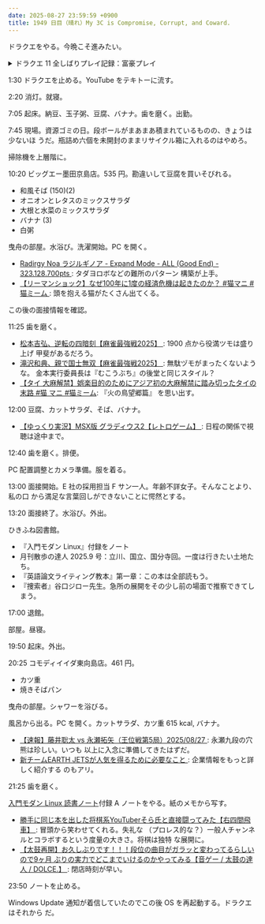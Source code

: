 ```yaml
---
date: 2025-08-27 23:59:59 +0900
title: 1949 日目（晴れ）My 3C is Compromise, Corrupt, and Coward.
---
```


ドラクエをやる。今晩こそ進みたい。

<details><summary>ドラクエ 11 全しばりプレイ記録：富豪プレイ</summary>
<p>冒険の書の世界の追憶の神殿第二層。一時間ほど試行錯誤してわかったことがいくつか増える。
まず、きせきのしずくをボス戦中に使える期待をしてはいけない。呪いや眠りで休止状態の仲間をゾーンに入れることが出来ないことがわかった。
このボス戦は聖竜の守りから開始するが、しずくはボス戦中に使えないと思うほうがいい。
しかも敵側からいてつくはどう発動もあり得る。ゾーンか守りか、強制剥奪だ。</p>

<p>結局、無敵時にきせきのきのみを、MP 回復薬も併用してマダンテ、マダンテ、クロスマダンテで敵全体の HP をあらかた削る。
敵一体を倒したら主人公を引っ込めて、残りは間もなく普通の攻撃を続けていれば倒れるという流れになった。
こんな下品な攻略はしたくないものだ。</p>

<p>次のボス戦は相手が二頭しかいないようだが、マヒがあるのでネドラ戦の倍苦しいと見積もっておくか。攻略は次回。</p>
</details>

1:30 ドラクエを止める。YouTube をテキトーに流す。

2:20 消灯。就寝。

7:05 起床。納豆、玉子粥、豆腐、バナナ。歯を磨く。出勤。

7:45 現場。資源ゴミの日。段ボールがまあまあ積まれているものの、きょうは少ないほ
うだ。瓶詰め六個を未開封のままリサイクル箱に入れるのはやめろ。

掃除機を上層階に。

10:20 ビッグエー墨田京島店。535 円。勘違いして豆腐を買いそびれる。

* 和風そば (150)(2)
* オニオンとレタスのミックスサラダ
* 大根と水菜のミックスサラダ
* バナナ (3)
* 白粥

曳舟の部屋。水浴び。洗濯開始。PC を開く。

* [Radirgy Noa ラジルギノア - Expand Mode - ALL (Good End) - 323.128.700pts
  ](https://www.youtube.com/watch?v=nb0K72e-r3Y): タダヨロボなどの難所のパターン
  構築が上手。
* [【リーマンショック】なぜ100年に1度の経済危機は起きたのか？ #猫マニ #猫ミーム
  ](https://www.youtube.com/watch?v=GkqzF-CWngw): 頭を抱える猫がたくさん出てくる。

この後の面接情報を確認。

11:25 歯を磨く。

* [松本吉弘、逆転の四暗刻【麻雀最強戦2025】
  ](https://www.youtube.com/watch?v=_YjiW_wewyc): 1900 点から役満ツモは盛り上げ
  甲斐があるだろう。
* [滝沢和典、親で国士無双【麻雀最強戦2025】
  ](https://www.youtube.com/watch?v=uk4BS1kkhLU): 無駄ヅモがまったくないような。
  金本実行委員長は『むこうぶち』の後堂と同じスタイル？
* [【タイ 大麻解禁】娯楽目的のためにアジア初の大麻解禁に踏み切ったタイの末路 #猫
  マニ #猫ミーム](https://www.youtube.com/watch?v=FX2q3Rrv8zc): 『火の鳥望郷篇』
  を思い出す。

12:00 豆腐、カットサラダ、そば、バナナ。

* [【ゆっくり実況】MSX版 グラディウス2【レトロゲーム】
  ](https://www.youtube.com/watch?v=Qfl006KRiaY): 日程の関係で視聴は途中まで。

12:40 歯を磨く。排便。

PC 配置調整とカメラ準備。服を着る。

13:00 面接開始。E 社の採用担当 F サン一人。年齢不詳女子。そんなことより、私の口
から満足な言葉回しができないことに愕然とする。

13:20 面接終了。水浴び。外出。

ひきふね図書館。

* 『入門モダン Linux』付録をノート
* 月刊散歩の達人 2025.9 号：立川、国立、国分寺回。一度は行きたい土地たち。
* 『英語論文ライティング教本』第一章：この本は全部読もう。
* 『捜索者』谷口ジロー先生。急所の展開をその少し前の場面で推察できてしまう。

17:00 退館。

部屋。昼寝。

19:50 起床。外出。

20:25 コモディイイダ東向島店。461 円。

* カツ重
* 焼きそばパン

曳舟の部屋。シャワーを浴びる。

風呂から出る。PC を開く。カットサラダ、カツ重 615 kcal, バナナ。

* [【速報】藤井聡太 vs 永瀬拓矢（王位戦第5局）2025/08/27
  ](https://www.youtube.com/watch?v=H05kXLKjd3I): 永瀬九段の穴熊は珍しい。いつも
  以上に入念に準備してきたはずだ。
* [新チームEARTH JETSが人気を得るために必要なこと
  ](https://www.youtube.com/watch?v=VdkLhXSOljQ): 企業情報をもっと詳しく紹介する
  のもアリ。

21:25 歯を磨く。

[入門モダン Linux 読書ノート][modern-linux]付録 A ノートをやる。紙のメモから写す。

* [勝手に同じ本を出した将棋系YouTuberそら氏と直接闘ってみた【右四間飛車】
  ](https://www.youtube.com/watch?v=axlc3GnzYCc): 冒頭から笑わせてくれる。失礼な
  （プロレス的な？）一般人チャンネルとコラボするという度量の大きさ。将棋は独特
  な展開に。
* [【太鼓再開】お久しぶりです！！！段位の曲目がガラッと変わってるらしいので9ヶ月
  ぶりの実力でどこまでいけるのかやってみる【音ゲー / 太鼓の達人 / DOLCE.】
  ](https://www.youtube.com/watch?v=1mXT4KMSI9I): 閉店時刻が早い。

23:50 ノートを止める。

Windows Update 通知が着信していたのでこの後 OS を再起動する。ドラクエはそれから
だ。

[modern-linux]: <https://gist.github.com/showa-yojyo/caf7c68a253184fd07ac5e78cf9270f8>
